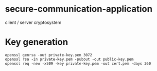# secure-communication-application
client / server cryptosystem


# Key generation

```
openssl genrsa -out private-key.pem 3072
openssl rsa -in private-key.pem -pubout -out public-key.pem
openssl req -new -x509 -key private-key.pem -out cert.pem -days 360
```